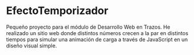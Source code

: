 # EfectoTemporizador
Pequeño proyecto para el módulo de Desarrollo Web en Trazos. He realizado un sitio web donde distintos números crecen a la par en distintos tiempos para simular una animación de carga a través de JavaScript en un diseño visual simple.
